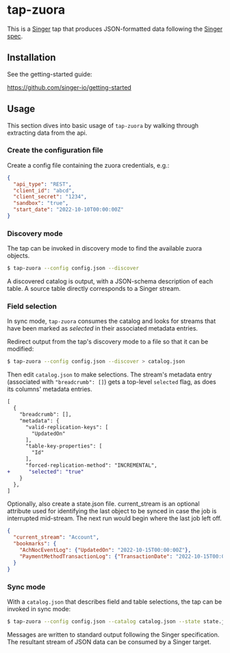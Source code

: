 # tap-zuora

This is a [Singer](https://singer.io) tap that produces JSON-formatted data following the [Singer spec](https://github.com/singer-io/getting-started/blob/master/SPEC.md).

## Installation

See the getting-started guide:

https://github.com/singer-io/getting-started

## Usage

This section dives into basic usage of `tap-zuora` by walking through extracting
data from the api.

### Create the configuration file

Create a config file containing the zuora credentials, e.g.:

```json
{
  "api_type": "REST",
  "client_id": "abcd",
  "client_secret": "1234",
  "sandbox": "true",
  "start_date": "2022-10-10T00:00:00Z"
}
```

### Discovery mode

The tap can be invoked in discovery mode to find the available zuora objects.

```bash
$ tap-zuora --config config.json --discover

```

A discovered catalog is output, with a JSON-schema description of each table. A
source table directly corresponds to a Singer stream.

### Field selection

In sync mode, `tap-zuora` consumes the catalog and looks for streams that have been
marked as _selected_ in their associated metadata entries.

Redirect output from the tap's discovery mode to a file so that it can be
modified:

```bash
$ tap-zuora --config config.json --discover > catalog.json
```

Then edit `catalog.json` to make selections. The stream's metadata entry (associated
with `"breadcrumb": []`) gets a top-level `selected` flag, as does its columns' metadata
entries.

```diff
[
  {
    "breadcrumb": [],
    "metadata": {
      "valid-replication-keys": [
        "UpdatedOn"
      ],
      "table-key-properties": [
        "Id"
      ],
      "forced-replication-method": "INCREMENTAL",
+      "selected": "true"
    }
  },
]
```
Optionally, also create a state.json file. current_stream is an optional attribute used for identifying the last object to be synced in case the job is interrupted mid-stream. The next run would begin where the last job left off.
```json
{
  "current_stream": "Account",
  "bookmarks": {
    "AchNocEventLog": {"UpdatedOn": "2022-10-15T00:00:00Z"},
    "PaymentMethodTransactionLog": {"TransactionDate": "2022-10-15T00:00:00Z"}
  }
}
```
### Sync mode

With a `catalog.json` that describes field and table selections, the tap can be invoked in sync mode:

```bash
$ tap-zuora --config config.json --catalog catalog.json --state state.json
```

Messages are written to standard output following the Singer specification. The
resultant stream of JSON data can be consumed by a Singer target.
